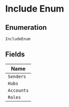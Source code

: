 
# Include Enum

## Enumeration

`IncludeEnum`

## Fields

| Name |
|  --- |
| `Senders` |
| `Hubs` |
| `Accounts` |
| `Roles` |

